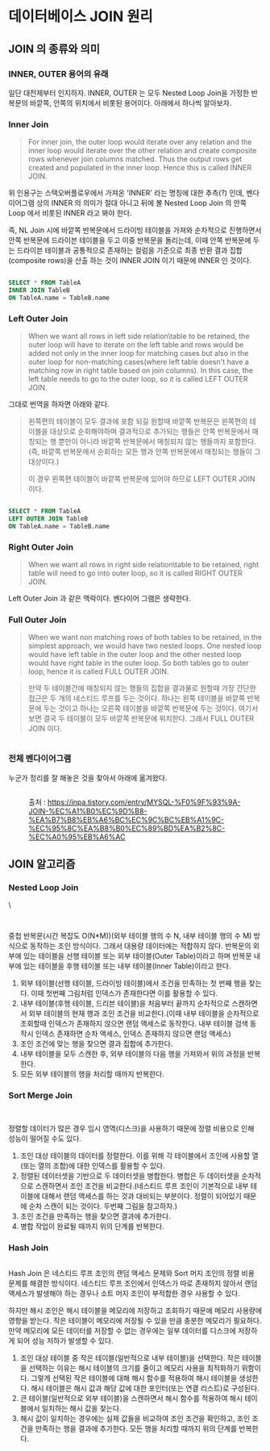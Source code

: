 # 데이터베이스 JOIN 원리

## JOIN 의 종류와 의미

### INNER, OUTER 용어의 유래

일단 대전제부터 인지하자. INNER, OUTER 는 모두 Nested Loop Join을 가정한 반복문의 바깥쪽, 안쪽의 위치에서 비롯된 용어이다. 아래에서 하나씩 알아보자.

### Inner Join

> For inner join, the outer loop would iterate over any relation and the inner loop would iterate over the other relation and create composite rows whenever join columns matched. Thus the output rows get created and populated in the inner loop. Hence this is called INNER JOIN.

위 인용구는 스택오버플로우에서 가져온 'INNER' 라는 명칭에 대한 추측(?) 인데, 벤다이어그램 상의 INNER 의 의미가 절대 아니고 뒤에 볼 Nested Loop Join 의 안쪽 Loop 에서 비롯된 INNER 라고 봐야 한다.

즉, NL Join 시에 바깥쪽 반복문에서 드라이빙 테이블을 가져와 순차적으로 진행하면서 안쪽 반복문에 드라이븐 테이블을 두고 이중 반복문을 돌리는데, 이때 안쪽 반복문에 두는 드라이븐 테이블과 공통적으로 존재하는 컬럼을 기준으로 최종 반환 결과 집합(composite rows)을 산출 하는 것이 INNER JOIN 이기 때문에 INNER 인 것이다.

<figure><img src="../.gitbook/assets/image (7) (3).png" alt=""><figcaption></figcaption></figure>

```sql
SELECT * FROM TableA
INNER JOIN TableB
ON TableA.name = TableB.name
```

### Left Outer Join

> When we want all rows in left side relation\table to be retained, the outer loop will have to iterate on the left table and rows would be added not only in the inner loop for matching cases but also in the outer loop for non-matching cases(where left table doesn't have a matching row in right table based on join columns). In this case, the left table needs to go to the outer loop, so it is called LEFT OUTER JOIN.

그대로 번역을 하자면 아래와 같다.

> 왼쪽편의 테이블이 모두 결과에 포함 되길 원할때 바깥쪽 반복문은 왼쪽편의 테이블을 대상으로 순회해야하며 결과적으로 추가되는 행들은 안쪽 반복문에서 매칭되는 행 뿐만이 아니라 바깥쪽 반복문에서 매칭되지 않는 행들까지 포함한다.(즉, 바깥쪽 반복문에서 순회하는 모든 행과 안쪽 반복문에서 매칭되는 행들이 그 대상이다.)
>
> 이 경우 왼쪽편 테이블이 바깥쪽 반복문에 있어야 하므로 LEFT OUTER JOIN 이다.

<figure><img src="../.gitbook/assets/image (9) (2) (2) (3).png" alt=""><figcaption></figcaption></figure>

```sql
SELECT * FROM TableA
LEFT OUTER JOIN TableB
ON TableA.name = TableB.name
```

### Right Outer Join

> When we want all rows in right side relation\table to be retained, right table will need to go into outer loop, so it is called RIGHT OUTER JOIN.

Left Outer Join 과 같은 맥락이다. 벤다이어 그램은 생략한다.

### Full Outer Join

> When we want non matching rows of both tables to be retained, in the simplest approach, we would have two nested loops. One nested loop would have left table in the outer loop and the other nested loop would have right table in the outer loop. So both tables go to outer loop, hence it is called FULL OUTER JOIN.

> 만약 두 테이블간에 매칭되지 않는 행들의 집합을 결과물로 원할때 가장 간단한 접근은 두 개의 네스티드 루프를 두는 것이다. 하나는 왼쪽 테이블을 바깥쪽 반복문에 두는 것이고 하나는 오른쪽 테이블을 바깥쪽 반복문에 두는 것이다. 여기서 보면 결국 두 테이블이 모두 바깥쪽 반복문에 위치한다. 그래서 FULL OUTER JOIN 이다.

<figure><img src="../.gitbook/assets/image (15) (1) (1) (1).png" alt=""><figcaption></figcaption></figure>

### 전체 벤다이어그램

누군가 정리를 잘 해놓은 것을 찾아서 아래에 옮겨왔다.

<figure><img src="../.gitbook/assets/image (16) (1) (1) (1).png" alt=""><figcaption><p>출처 : <a href="https://inpa.tistory.com/entry/MYSQL-%F0%9F%93%9A-JOIN-%EC%A1%B0%EC%9D%B8-%EA%B7%B8%EB%A6%BC%EC%9C%BC%EB%A1%9C-%EC%95%8C%EA%B8%B0%EC%89%BD%EA%B2%8C-%EC%A0%95%EB%A6%AC">https://inpa.tistory.com/entry/MYSQL-%F0%9F%93%9A-JOIN-%EC%A1%B0%EC%9D%B8-%EA%B7%B8%EB%A6%BC%EC%9C%BC%EB%A1%9C-%EC%95%8C%EA%B8%B0%EC%89%BD%EA%B2%8C-%EC%A0%95%EB%A6%AC</a></p></figcaption></figure>

## JOIN 알고리즘

### Nested Loop Join <a href="#nested-loop-join" id="nested-loop-join"></a>

\


<figure><img src="../.gitbook/assets/image (2) (1) (1) (1) (1) (1) (1) (1) (1) (1) (1) (1).png" alt=""><figcaption></figcaption></figure>

<figure><img src="../.gitbook/assets/image (26) (1) (1).png" alt=""><figcaption></figcaption></figure>

중첩 반복문(시간 복잡도 O(N\*M))(외부 테이블 행의 수 N, 내부 테이블 행의 수 M) 방식으로 동작하는 조인 방식이다. 그래서 대용량 데이터에는 적합하지 않다. 반복문의 외부에 있는 테이블을 선행 테이블 또는 외부 테이블(Outer Table)이라고 하며 반복문 내부에 있는 테이블을 후행 테이블 또는 내부 테이블(Inner Table)이라고 한다.

1. 외부 테이블(선행 테이블, 드라이빙 테이블)에서 조건을 만족하는 첫 번째 행을 찾는다. 이때 첫번째 그림처럼 인덱스가 존재한다면 이를 활용할 수 있다.
2. 내부 테이블(후행 테이블, 드리븐 테이블)을 처음부터 끝까지 순차적으로 스캔하면서 외부 테이블의 현재 행과 조인 조건을 비교한다.(이때 내부 테이블을 순차적으로 조회할때 인덱스가 존재하지 않으면 랜덤 액세스로 동작한다. 내부 테이블 검색 동작시 인덱스 존재하면 순차 액세스, 인덱스 존재하지 않으면 랜덤 액세스)
3. 조인 조건에 맞는 행을 찾으면 결과 집합에 추가한다.
4. 내부 테이블을 모두 스캔한 후, 외부 테이블의 다음 행을 가져와서 위의 과정을 반복한다.
5. 모든 외부 테이블의 행을 처리할 때까지 반복한다.

### Sort Merge Join <a href="#sort-merge-join" id="sort-merge-join"></a>

<figure><img src="../.gitbook/assets/image (8) (2).png" alt=""><figcaption></figcaption></figure>

<figure><img src="../.gitbook/assets/image (13) (2).png" alt=""><figcaption></figcaption></figure>

정렬할 데이터가 많은 경우 임시 영역(디스크)을 사용하기 때문에 정렬 비용으로 인해 성능이 떨어질 수도 있다.&#x20;

1. 조인 대상 테이블의 데이터를 정렬한다. 이를 위해 각 테이블에서 조인에 사용할 열(또는 열의 조합)에 대한 인덱스를 활용할 수 있다.
2. 정렬된 데이터셋을 기반으로 두 데이터셋을 병합한다. 병합은 두 데이터셋을 순차적으로 스캔하면서 조인 조건을 비교한다.(네스티드 루프 조인이 기본적으로 내부 테이블에 대해서 랜덤 액세스를 하는 것과 대비되는 부분이다. 정렬이 되어있기 때문에 순차 스캔이 되는 것이다. 두번째 그림을 참고하자.)
3. 조인 조건을 만족하는 행을 찾으면 결과에 추가한다.
4. 병합 작업이 완료될 때까지 위의 단계를 반복한다.

### Hash Join <a href="#hash-join" id="hash-join"></a>

<figure><img src="../.gitbook/assets/image (10) (2) (2).png" alt=""><figcaption></figcaption></figure>

Hash Join 은 네스티드 루프 조인의 랜덤 액세스 문제와 Sort 머지 조인의 정렬 비용 문제를 해결한 방식이다. 네스티드 루프 조인에서 인덱스가 따로 존재하지 않아서 랜덤 액세스가 발생해야 하는 경우나 소트 머지 조인이 부적합한 경우 사용할 수 있다.

하지만 해시 조인은 해시 테이블을 메모리에 저장하고 조회하기 때문에 메모리 사용량에 영향을 받는다. 작은 테이블이 메모리에 저장될 수 있을 만큼 충분한 메모리가 필요하다. 만약 메모리에 모든 데이터를 저장할 수 없는 경우에는 일부 데이터를 디스크에 저장하게 되어 성능 저하가 발생할 수 있다.

1. 조인 대상 테이블 중 작은 테이블(일반적으로 내부 테이블)을 선택한다. 작은 테이블을 선택하는 이유는 해시 테이블의 크기를 줄이고 메모리 사용을 최적화하기 위함이다. 그렇게 선택된 작은 테이블에 대해 해시 함수를 적용하여 해시 테이블을 생성한다. 해시 테이블은 해시 값과 해당 값에 대한 포인터(또는 연결 리스트)로 구성된다.
2. 큰 테이블(일반적으로 외부 테이블)을 스캔하면서 해시 함수를 적용하여 해시 테이블에서 일치하는 해시 값을 찾는다.
3. 해시 값이 일치하는 경우에는 실제 값들을 비교하여 조인 조건을 확인하고, 조인 조건을 만족하는 행을 결과에 추가한다. 모든 행을 처리할 때까지 위의 단계를 반복한다.
